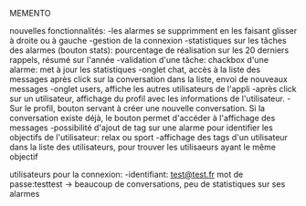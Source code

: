 MEMENTO

nouvelles fonctionnalités:
  -les alarmes se supprimment en les faisant glisser à droite ou à gauche
  -gestion de la connexion
  -statistiques sur les tâches des alarmes (bouton stats): pourcentage de réalisation sur les 20 derniers rappels, résumé sur l'année
  -validation d'une tâche: chackbox d'une alarme: met à jour les statistiques
  -onglet chat, accès à la liste des messages après click sur la conversation dans la liste, envoi de nouveaux messages
  -onglet users, affiche les autres utilisateurs de l'appli
  -après click sur un utilisateur, affichage du profil avec les informations de l'utilisateur.
  -Sur le profil, bouton servant à créer une nouvelle conversation. Si la conversation existe déjà, le bouton permet d'accéder à l'affichage des messages
  -possibilité d'ajout de tag sur une alarme pour identifier les objectifs de l'utilisateur: relax ou sport
  -affichage des tags d'un utilisateur dans la liste des utilisateurs, pour trouver les utilisaeurs ayant le même objectif
  
utilisateurs pour la connexion:
  -identifiant: test@test.fr mot de passe:testtest -> beaucoup de conversations, peu de statistiques sur ses alarmes
  
